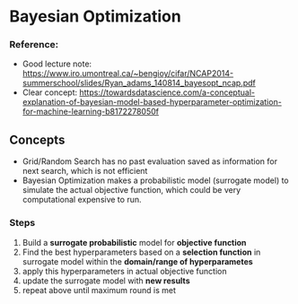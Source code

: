 Bayesian Optimization
====================

### Reference:
- Good lecture note: https://www.iro.umontreal.ca/~bengioy/cifar/NCAP2014-summerschool/slides/Ryan_adams_140814_bayesopt_ncap.pdf
- Clear concept: https://towardsdatascience.com/a-conceptual-explanation-of-bayesian-model-based-hyperparameter-optimization-for-machine-learning-b8172278050f

Concepts
--------
- Grid/Random Search has no past evaluation saved as information for next search, which is not efficient
- Bayesian Optimization makes a probabilistic model (surrogate model) to simulate the actual objective function, which could be very computational expensive to run.

### Steps
1. Build a **surrogate probabilistic** model for **objective function**
2. Find the best hyperparameters based on a **selection function** in surrogate model within the **domain/range of hyperparametes**
3. apply this hyperparameters in actual objective function
4. update the surrogate model with **new results**
5. repeat above until maximum round is met



